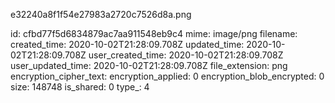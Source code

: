 e32240a8f1f54e27983a2720c7526d8a.png

id: cfbd77f5d6834879ac7aa911548eb9c4
mime: image/png
filename: 
created_time: 2020-10-02T21:28:09.708Z
updated_time: 2020-10-02T21:28:09.708Z
user_created_time: 2020-10-02T21:28:09.708Z
user_updated_time: 2020-10-02T21:28:09.708Z
file_extension: png
encryption_cipher_text: 
encryption_applied: 0
encryption_blob_encrypted: 0
size: 148748
is_shared: 0
type_: 4
